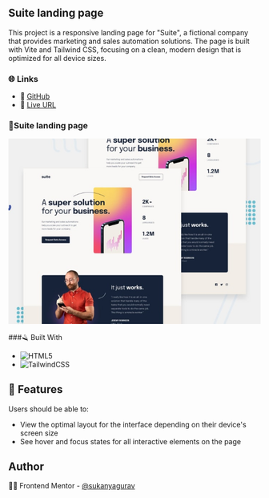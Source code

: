 ## Suite landing page
<p>This project is a responsive landing page for "Suite", a fictional company that provides marketing and sales automation solutions. The page is built with Vite and Tailwind CSS, focusing on a clean, modern design that is optimized for all device sizes.</p>

### 🌐 **Links**
- 🔗 [GitHub](https://github.com/sukanyagurav/Landing-Pages-/tree/main/Suite%20landing%20page)
- 🚀 [Live URL](https://suite-landing-page5867.netlify.app/)

### 📔Suite landing page

<img src="./public/assets/Suite Landing page preview.jpg"/>

###🪒 Built With

- ![HTML5](https://img.shields.io/badge/html5-%23E34F26.svg?style=for-the-badge&logo=html5&logoColor=white) 
- ![TailwindCSS](https://img.shields.io/badge/tailwindcss-%2338B2AC.svg?style=for-the-badge&logo=tailwind-css&logoColor=white)

## 📜 Features

Users should be able to:

- View the optimal layout for the interface depending on their device's screen size
- See hover and focus states for all interactive elements on the page

## Author

👩‍💻 Frontend Mentor - [@sukanyagurav](https://www.frontendmentor.io/profile/sukanyagurav)
